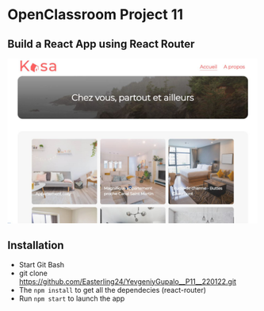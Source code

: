 # OpenClassroom Project 11

## Build a React App using React Router 

![Screenshot](screen.JPG)

## Installation
* Start Git Bash
* git clone https://github.com/Easterling24/YevgeniyGupalo__P11__220122.git 
* The `npm install` to get all the dependecies (react-router)
* Run `npm start` to launch the app
